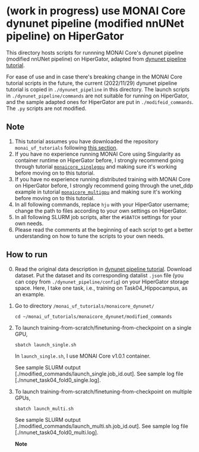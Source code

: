 # **(work in progress) use MONAI Core dynunet pipeline (modified nnUNet pipeline) on HiperGator**

This directory hosts scripts for runnning MONAI Core's dynunet pipeline (modified nnUNet pipeline) on HiperGator, adapted from [dynunet pipeline tutorial](https://github.com/Project-MONAI/tutorials/tree/main/modules/dynunet_pipeline). 

For ease of use and in case there's breaking change in the MONAI Core tutorial scripts in the future, the current (2022/11/29) dynunet pipeline tutorial is copied in `./dynunet_pipeline` in this directory. The launch scripts in `./dynunet_pipeline/commands` are not suitable for running on HiperGator, and the sample adapted ones for HiperGator are put in `./modifeid_commands`. The `.py` scripts are not modified.  

## **Note**
1. This tutorial assumes you have downloaded the repository `monai_uf_tutorials` following [this section](../README.md/#download-this-repository-on-hipergator). 
2. If you have no experience running MONAI Core using Singularity as container runtime on HiperGator before, I strongly recommend going through tutorial [`monaicore_singlegpu`](../monaicore_singlegpu/) and making sure it's working before moving on to this tutorial. 
3. If you have no experience running distributed training with MONAI Core on HiperGator before, I strongly recommend going through the unet_ddp example in tutorial [`monaicore_multigpu`](../monaicore_multigpu/) and making sure it's working before moving on to this tutorial. 
4. In all following commands, replace `hju` with your HiperGator username; change the path to files according to your own settings on HiperGator. 
5. In all following SLURM job scripts, alter the `#SBATCH` settings for your own needs.
6. Please read the comments at the beginning of each script to get a better understanding on how to tune the scripts to your own needs. 

## **How to run**
0. Read the original data description in [dynunet pipeline tutorial](https://github.com/Project-MONAI/tutorials/tree/main/modules/dynunet_pipeline). Download dataset. Put the dataset and its corresponding datalist `.json` file (you can copy from `./dynunet_pipeline/config`) on your HiperGator storage space. Here, I take one task, i.e., training on Task04_Hippocampus, as an example.

1. Go to directory `/monai_uf_tutorials/monaicore_dynunet/`
    ```
    cd ~/monai_uf_tutorials/monaicore_dynunet/modified_commands
    ```

2. To launch training-from-scratch/finetuning-from-checkpoint on a single GPU,
    ```
    sbatch launch_single.sh
    ```
    In `launch_single.sh`, I use MONAI Core v1.0.1 container.

    See sample SLURM output [./modified_commands/launch_single.job_id.out]. See sample log file [./nnunet_task04_fold0_single.log].
   
3. To launch training-from-scratch/finetuning-from-checkpoint on multiple GPUs,
    ```
    sbatch launch_multi.sh
    ```    
    See sample SLURM output [./modified_commands/launch_multi.sh.job_id.out]. See sample log file [./nnunet_task04_fold0_multi.log].    

    **Note**
    
